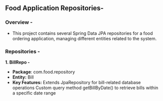## Food Application Repositories-

### Overview -
- This project contains several Spring Data JPA repositories for a food ordering application, managing different entities related to the system.

### Repositories -
**1. BillRepo -**

- **Package**: com.food.repository
- **Entity:** Bill
- **Key Features:**
Extends JpaRepository for bill-related database operations
Custom query method getBillByDate() to retrieve bills within a specific date range
